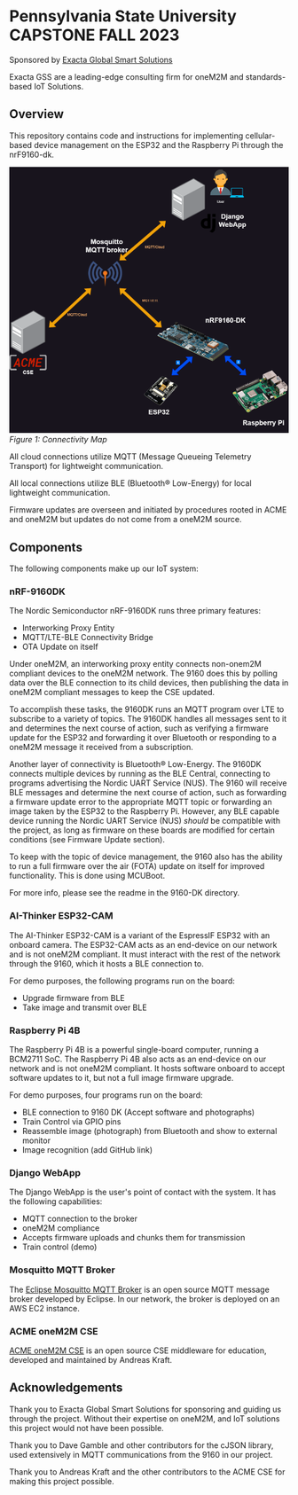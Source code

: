 # Pennsylvania State University CAPSTONE FALL 2023

Sponsored by [Exacta Global Smart Solutions](https://www.exactagss.com/)

Exacta GSS are a leading-edge consulting firm for oneM2M and standards-based IoT Solutions.

## Overview

This repository contains code and instructions for implementing cellular-based device management on the ESP32 and the Raspberry Pi through the nrF9160-dk.

![connectivity map for whole project](images/connectivity.png)
*Figure 1: Connectivity Map*

All cloud connections utilize MQTT (Message Queueing Telemetry Transport) for lightweight communication.

All local connections utilize BLE (Bluetooth® Low-Energy) for local lightweight communication.

Firmware updates are overseen and initiated by procedures rooted in ACME and oneM2M but updates do not come from a oneM2M source.

## Components

The following components make up our IoT system:

### nRF-9160DK

The Nordic Semiconductor nRF-9160DK runs three primary features:

- Interworking Proxy Entity
- MQTT/LTE-BLE Connectivity Bridge
- OTA Update on itself

Under oneM2M, an interworking proxy entity connects non-onem2M compliant devices to the oneM2M network. The 9160 does this by polling data over the BLE connection to its child devices, then publishing the data in oneM2M compliant messages to keep the CSE updated. 

To accomplish these tasks, the 9160DK runs an MQTT program over LTE to subscribe to a variety of topics. The 9160DK handles all messages sent to it and determines the next course of action, such as verifying a firmware update for the ESP32 and forwarding it over Bluetooth or responding to a oneM2M message it received from a subscription.

Another layer of connectivity is Bluetooth® Low-Energy. The 9160DK connects multiple devices by running as the BLE Central, connecting to programs advertising the Nordic UART Service (NUS). The 9160 will receive BLE messages and determine the next course of action, such as forwarding a firmware update error to the appropriate MQTT topic or forwarding an image taken by the ESP32 to the Raspberry Pi. However, any BLE capable device running the Nordic UART Service (NUS) *should* be compatible with the project, as long as firmware on these boards are modified for certain conditions (see Firmware Update section).

To keep with the topic of device management, the 9160 also has the ability to run a full firmware over the air (FOTA) update on itself for improved functionality. This is done using MCUBoot.

For more info, please see the readme in the 9160-DK directory.

### AI-Thinker ESP32-CAM

The AI-Thinker ESP32-CAM is a variant of the EspressIF ESP32 with an onboard camera. The ESP32-CAM acts as an end-device on our network and is not oneM2M compliant. It must interact with the rest of the network through the 9160, which it hosts a BLE connection to.

For demo purposes, the following programs run on the board:

- Upgrade firmware from BLE
- Take image and transmit over BLE

### Raspberry Pi 4B

The Raspberry Pi 4B is a powerful single-board computer, running a BCM2711 SoC. The Raspberry Pi 4B also acts as an end-device on our network and is not oneM2M compliant. It hosts software onboard to accept software updates to it, but not a full image firmware upgrade.

For demo purposes, four programs run on the board:

- BLE connection to 9160 DK (Accept software and photographs)
- Train Control via GPIO pins
- Reassemble image (photograph) from Bluetooth and show to external monitor
- Image recognition (add GitHub link)

### Django WebApp

The Django WebApp is the user's point of contact with the system. It has the following capabilities:

- MQTT connection to the broker
- oneM2M compliance
- Accepts firmware uploads and chunks them for transmission
- Train control (demo)

### Mosquitto MQTT Broker

The [Eclipse Mosquitto MQTT Broker](https://mosquitto.org/) is an open source MQTT message broker developed by Eclipse. In our network, the broker is deployed on an AWS EC2 instance.

### ACME oneM2M CSE

[ACME oneM2M CSE](https://github.com/ankraft/ACME-oneM2M-CSE) is an open source CSE middleware for education, developed and maintained by Andreas Kraft.

## Acknowledgements

Thank you to Exacta Global Smart Solutions for sponsoring and guiding us through the project. Without their expertise on oneM2M, and IoT solutions this project would not have been possible.

Thank you to Dave Gamble and other contributors for the cJSON library, used extensively in MQTT communications from the 9160 in our project.

Thank you to Andreas Kraft and the other contributors to the ACME CSE for making this project possible.
